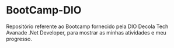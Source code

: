 # BootCamp-DIO

Repositório referente ao Bootcamp fornecido pela DIO Decola Tech Avanade .Net Developer, para mostrar as minhas atividades e meu progresso.
